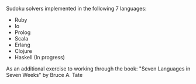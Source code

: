Sudoku solvers implemented in the following 7 languages:
- Ruby
- Io
- Prolog
- Scala
- Erlang
- Clojure
- Haskell (In progress)

As an additional exercise to working through the book: "Seven Languages in Seven Weeks" by Bruce A. Tate
